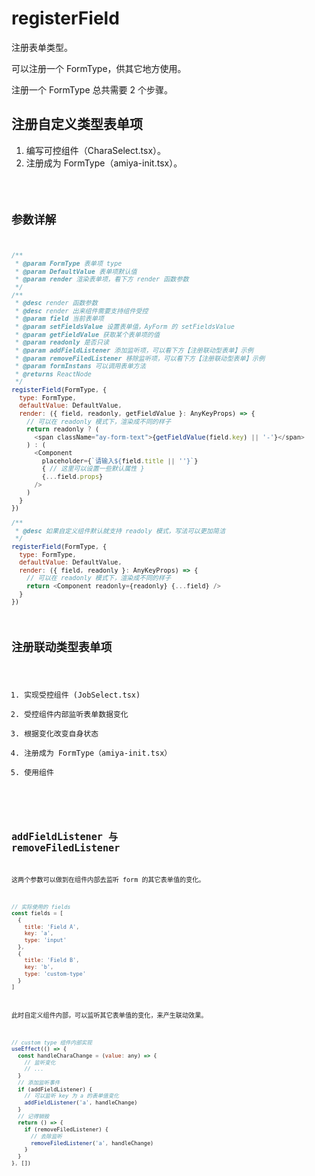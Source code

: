 # registerField

注册表单类型。

可以注册一个 FormType，供其它地方使用。

注册一个 FormType 总共需要 2 个步骤。

## 注册自定义类型表单项

1. 编写可控组件（CharaSelect.tsx）。
2. 注册成为 FormType（amiya-init.tsx）。

<code src="./RegisterFieldDemo.tsx" />

## 参数详解

```js
/**
 * @param FormType 表单项 type
 * @param DefaultValue 表单项默认值
 * @param render 渲染表单项，看下方 render 函数参数
 */
/**
 * @desc render 函数参数
 * @desc render 出来组件需要支持组件受控
 * @param field 当前表单项
 * @param setFieldsValue 设置表单值，AyForm 的 setFieldsValue
 * @param getFieldValue 获取某个表单项的值
 * @param readonly 是否只读
 * @param addFieldListener 添加监听项，可以看下方【注册联动型表单】示例
 * @param removeFiledListener 移除监听项，可以看下方【注册联动型表单】示例
 * @param formInstans 可以调用表单方法
 * @returns ReactNode
 */
registerField(FormType, {
  type: FormType,
  defaultValue: DefaultValue,
  render: ({ field, readonly, getFieldValue }: AnyKeyProps) => {
    // 可以在 readonly 模式下，渲染成不同的样子
    return readonly ? (
      <span className="ay-form-text">{getFieldValue(field.key) || '-'}</span>
    ) : (
      <Component
        placeholder={`请输入${field.title || ''}`}
        { // 这里可以设置一些默认属性 }
        {...field.props}
      />
    )
  }
})

/**
 * @desc 如果自定义组件默认就支持 readoly 模式，写法可以更加简洁
 */
registerField(FormType, {
  type: FormType,
  defaultValue: DefaultValue,
  render: ({ field, readonly }: AnyKeyProps) => {
    // 可以在 readonly 模式下，渲染成不同的样子
    return <Component readonly={readonly} {...field} />
  }
})
```

## 注册联动类型表单项

1. 实现受控组件 (JobSelect.tsx)
2. 受控组件内部监听表单数据变化
3. 根据变化改变自身状态
4. 注册成为 FormType（amiya-init.tsx）
5. 使用组件

<code src="./RegisterCascaderFieldDemo.tsx" />

## addFieldListener 与 removeFiledListener

这两个参数可以做到在组件内部去监听 form 的其它表单值的变化。

```js
// 实际使用的 fields
const fields = [
  {
    title: 'Field A',
    key: 'a',
    type: 'input'
  },
  {
    title: 'Field B',
    key: 'b',
    type: 'custom-type'
  }
]
```

此时自定义组件内部，可以监听其它表单值的变化，来产生联动效果。

```js
// custom type 组件内部实现
useEffect(() => {
  const handleCharaChange = (value: any) => {
    // 监听变化
    // ...
  }
  // 添加监听事件
  if (addFieldListener) {
    // 可以监听 key 为 a 的表单值变化
    addFieldListener('a', handleChange)
  }
  // 记得销毁
  return () => {
    if (removeFiledListener) {
      // 去除监听
      removeFiledListener('a', handleChange)
    }
  }
}, [])
```
